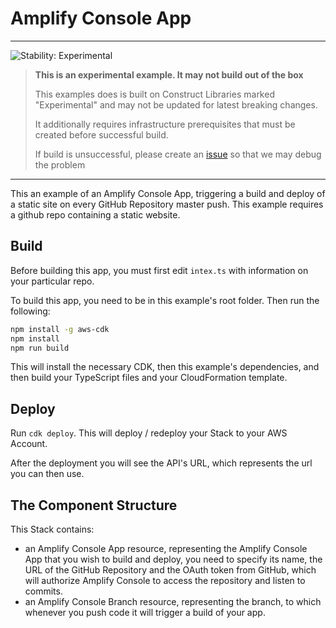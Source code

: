 # Amplify Console App
<!--BEGIN STABILITY BANNER-->
---

![Stability: Experimental](https://img.shields.io/badge/stability-Experimental-important.svg?style=for-the-badge)

> **This is an experimental example. It may not build out of the box**
>
> This examples does is built on Construct Libraries marked "Experimental" and may not be updated for latest breaking changes.
>
> It additionally requires infrastructure prerequisites that must be created before successful build.
>
> If build is unsuccessful, please create an [issue](https://github.com/aws-samples/aws-cdk-examples/issues/new) so that we may debug the problem 

---
<!--END STABILITY BANNER-->

This an example of an Amplify Console App, triggering a build and deploy of a static site on every GitHub Repository master push.
This example requires a github repo containing a static website.

## Build

Before building this app, you must first edit `intex.ts` with information on your particular repo.

To build this app, you need to be in this example's root folder. Then run the following:

```bash
npm install -g aws-cdk
npm install
npm run build
```

This will install the necessary CDK, then this example's dependencies, and then build your TypeScript files and your CloudFormation template.

## Deploy

Run `cdk deploy`. This will deploy / redeploy your Stack to your AWS Account.

After the deployment you will see the API's URL, which represents the url you can then use.

## The Component Structure

This Stack contains:

- an Amplify Console App resource, representing the Amplify Console App that you wish to build and deploy, you need to specify its name, the URL of the GitHub Repository and the OAuth token from GitHub, which will authorize Amplify Console to access the repository and listen to commits.
- an Amplify Console Branch resource, representing the branch, to which whenever you push code it will trigger a build of your app.
